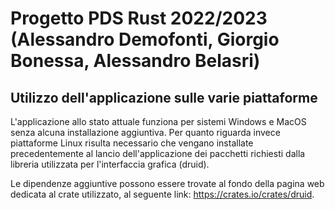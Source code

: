 # Progetto PDS Rust 2022/2023 (Alessandro Demofonti, Giorgio Bonessa, Alessandro Belasri)

## Utilizzo dell'applicazione sulle varie piattaforme

L'applicazione allo stato attuale funziona per sistemi Windows e MacOS senza alcuna installazione aggiuntiva. 
Per quanto riguarda invece piattaforme Linux risulta necessario che vengano installate precedentemente al lancio dell'applicazione dei pacchetti richiesti dalla libreria utilizzata per l'interfaccia grafica (druid).

Le dipendenze aggiuntive possono essere trovate al fondo della pagina web dedicata al crate utilizzato, al seguente link: https://crates.io/crates/druid.
